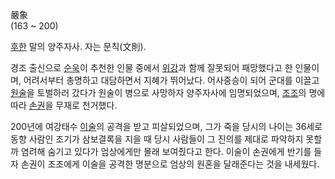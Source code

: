 嚴象  
(163 ~ 200)

[후한](%ED%9B%84%ED%95%9C.md) 말의 양주자사. 자는 문칙(文則).

경조 출신으로 [순욱](%EC%88%9C%EC%9A%B1.md)이 추천한 인물 중에서
[위강](%EC%9C%84%EA%B0%95.md)과 함께 잘못되어 패망했다고 한 인물이며, 어려서부터 총명하고 대담하면서 지혜가
뛰어났다. 어사중승이 되어 군대를 이끌고 [원술](%EC%9B%90%EC%88%A0.md)을 토벌하러 갔다가 원술이 병으로 사망하자
양주자사에 임명되었으며, [조조](%EC%A1%B0%EC%A1%B0.md)의 명에 따라
[손권](%EC%86%90%EA%B6%8C.md)을 무재로 천거했다.

200년에 여강태수 [이술](%EC%9D%B4%EC%88%A0.md)의 공격을 받고 피살되었으며, 그가 죽을 당시의 나이는 36세로
동향 사람인 조기가 삼보결록을 지을 때 당시 사람들이 그 진의를 제대로 파악하지 못할까 염려해 숨기고 있다가 엄상에게만 몰래 보여줬다고
한다. 이술이 손권에게 반기를 들자 손권이 조조에게 이술을 공격한 명분으로 엄상의 원혼을 달래준다는 것을 내세웠다.

